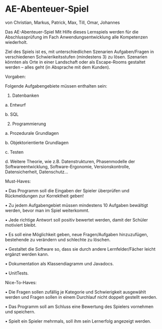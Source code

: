 # AE-Abenteuer-Spiel
von Christian, Markus, Patrick, Max, Till, Omar, Johannes


Das AE-Abenteuer-Spiel
Mit Hilfe dieses Lernspiels werden für die Abschlussprüfung im Fach Anwendungsentwicklung alle Kompetenzen wiederholt. 

Ziel des Spiels ist es, mit unterschiedlichen Szenarien Aufgaben/Fragen in verschiedenen Schwierikeitsstufen (mindestens 3) zu lösen. Szenarien könnten als Orte in einer Landschaft oder als Escape-Rooms gestaltet werden – alles geht (in Absprache mit dem Kunden).

Vorgaben:

Folgende Aufgabengebiete müssen enthalten sein:
1.	Datenbanken 

  a.	Entwurf 
  
  b.	SQL
  
2.	Programmierung 

  a.	Prozedurale Grundlagen 
  
  b.	Objektorientierte Grundlagen
  
  c.	Testen
  
  d.	Weitere Theorie, wie z.B. Datenstrukturen, Phasenmodelle der Softwareentwicklung, Software-Ergonomie, Versionskontrolle, Datensicherheit, Datenschutz…

Must-Haves:

•	Das Programm soll die Eingaben der Spieler überprüfen und Rückmeldungen zur Korrektheit geben! 

•	Zu jedem Aufgabengebiet müssen mindestens 10 Aufgaben bewältigt werden, bevor man im Spiel weiterkommt.

•	Jede richtige Antwort soll positiv bewertet werden, damit der Schüler motiviert bleibt. 

•	Es soll eine Möglichkeit geben, neue Fragen/Aufgaben hinzuzufügen, bestehende zu verändern und schlechte zu löschen.

•	Gestaltet die Software so, dass sie durch andere Lernfelder/Fächer leicht ergänzt werden kann.

•	Dokumentation als Klassendiagramm und Javadocs.

•	UnitTests.


Nice-To-Haves:

•	Die Fragen sollen zufällig je Kategorie und Schwierigkeit ausgewählt werden und Fragen sollen in einem Durchlauf nicht doppelt gestellt werden.

•	Das Programm soll am Schluss eine Bewertung des Spielers vornehmen und speichern. 

•	Spielt ein Spieler mehrmals, soll ihm sein Lernerfolg angezeigt werden.

